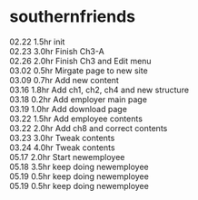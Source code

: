 # southernfriends

02.22	1.5hr		init   
02.23	3.0hr		Finish Ch3-A   
02.26	2.0hr		Finish Ch3 and Edit menu   
03.02	0.5hr		Mirgate page to new site   
03.09	0.7hr		Add new content   
03.16	1.8hr		Add ch1, ch2, ch4 and new structure   
03.18	0.2hr		Add employer main page   
03.19	1.0hr		Add download page   
03.22	1.5hr		Add employee contents   
03.22	2.0hr		Add ch8 and correct contents   
03.23	3.0hr		Tweak contents   
03.24	4.0hr		Tweak contents   
05.17	2.0hr		Start newemployee   
05.18	3.5hr		keep doing newemployee   
05.19	0.5hr		keep doing newemployee  
05.19	0.5hr		keep doing newemployee  

